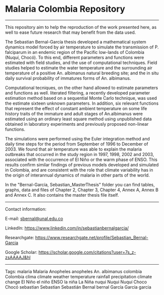 # Malaria Colombia Repository
-------------------------------------------------------------------------------------------------------------------------------------------
This repository aim to help the reproduction of the work presented here, as well to ease future research that may benefit from the data used.

The Sebastian Bernal-García thesis developed a mathematical system dynamics model forced by air temperature to simulate the transmission of P. falciparum in an endemic region of the Pacific low-lands of Colombia (Nuquí, Chocó). To this end, different parameters and functions were estimated with field studies, and the use of computational techniques. Field studies helped to estimate the water temperature and the surrounding air temperature of a positive An. albimanus natural breeding site; and the in situ daily survival probability of immatures forms of An. albimanus. 

Computational tecniques, on the other hand allowed to estimate parameters and functions as well. Iiterated filtering, a recently developed parameter estimation method based on a sequential Monte Carlo technique, was used the estimate sixteen unknown parameters. In addition, six relevant functions that represent the effect of constant ambient temperature on some life history traits of the immature and adult stages of An.albimanus were estimated using an ordinary least square method using unpublished data obtained in laboratory experiments and previously proposed non-linear functions.

The simulations were performed using the Euler integration method and daily time steps for the period from September of 1996 to December of 2003. We found that air temperature was able to explain the malaria outbreaks that occurred in the study region in 1997, 1998, 2002 and 2003, associated with the occurrence of El Niño or the warm phase of ENSO. This results confirm similar findings of previous models developed and simulated in Colombia, and are consistent with the role that climate variability has in the origin of interannual dynamics of malaria in other parts of the world.

In the "Bernal-García, Sebastian_MasterThesis" folder you can find tables, graphs, data and files of Chapter 2, Chapter 3, Chapter 4, Annex A, Annex B and Annex C. It also contains the master thesis file itself. 

-------------------------------------------------------------------------------------------------------------------------------------------

Contact information:

E-mail: sbernal@unal.edu.co

LinkedIn: https://www.linkedin.com/in/sebastianbernalgarcia/

Researchgate: https://www.researchgate.net/profile/Sebastian_Bernal-Garcia

Google Scholar: https://scholar.google.com/citations?user=7s_z-zsAAAAJ&hl

-------------------------------------------------------------------------------------------------------------------------------------------

Tags: malaria Malaria Anopheles anopheles An. albimanus colombia Colombia clima climate weather temperature rainfall precipitation climate change El Niño el niño ENSO la niña La Niña nuqui Nuqui Nuquí Choco Chocó sebastian Sebastian Sebastián Bernal bernal García Garcia garcia
